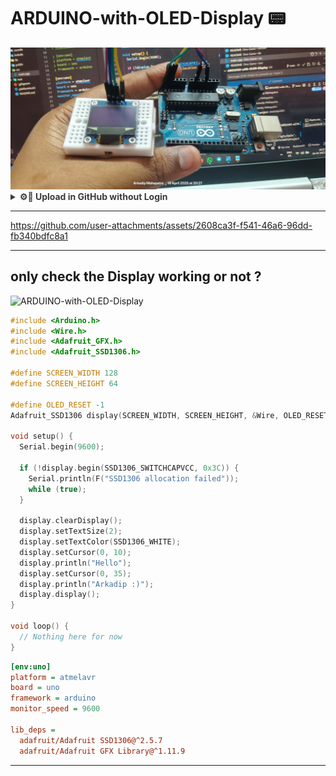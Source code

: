 # ARDUINO-with-OLED-Display 📟

<img src="public/ARDUINO-with-OLED-Display 01.jpg">

<details>
  <summary style="opacity: 0.85;"><b>⚙️📌 Upload in GitHub without Login</b></summary><br>

I want to **push just this one project folder** to a **different GitHub account/repo (temporarily)** using my **personal access token**, without affecting your existing projects or GitHub account setup in VS Code.

---

## ✅ Steps to Upload This Folder to That Repo (Temporarily)

### 📂 1. Open terminal in the project folder

```bash
cd path/to/ARDUINO-with-OLED-Display
```

### 🌱 2. Initialize Git (if not already)

```bash
git init
```

### 📝 3. Add and commit all files

```bash
git add .
git commit -m "Initial commit for OLED project"
```

### 🔗 4. Add the remote with token (for one-time push)

![Screenshot (328)](https://github.com/user-attachments/assets/b66abca0-c6e4-4285-aa8b-4fc74923ccdc)

Replace `<YOUR_TOKEN_HERE>` with your actual **Personal Access Token**:

```bash
git remote add origin https://<YOUR_TOKEN_HERE>@github.com/Arkadip2007/ARDUINO-with-OLED-Display.git
```

**Important**: Don’t put `<>` around the token when actually typing.

✅ Example:
```bash
git remote add origin https://ghp_abcd123456789yourtoken@github.com/Arkadip2007/ARDUINO-with-OLED-Display.git
```

> This way it won’t ask for username/password and uses your token directly.

### 🛠️ 5. Set the branch name (if needed)

```bash
git branch -M main
```

### 🚀 6. Push to GitHub

```bash
git push -u origin main
```

---

## ✅ Optional: Clean up after push (secure)

After you're done, you can **remove the remote with token** to avoid accidentally leaking it:

```bash
git remote set-url origin https://github.com/Arkadip2007/ARDUINO-with-OLED-Display.git
```

Or just delete the `.git` folder if this was a one-time thing:

```bash
rm -rf .git
```

</details>

---

https://github.com/user-attachments/assets/2608ca3f-f541-46a6-96dd-fb340bdfc8a1

---

## only check the Display working or not ?

![ARDUINO-with-OLED-Display](https://github.com/user-attachments/assets/9df7aa80-0795-4f0e-8859-f09b91ff5278)

```cpp
#include <Arduino.h>
#include <Wire.h>
#include <Adafruit_GFX.h>
#include <Adafruit_SSD1306.h>

#define SCREEN_WIDTH 128
#define SCREEN_HEIGHT 64

#define OLED_RESET -1
Adafruit_SSD1306 display(SCREEN_WIDTH, SCREEN_HEIGHT, &Wire, OLED_RESET);

void setup() {
  Serial.begin(9600);

  if (!display.begin(SSD1306_SWITCHCAPVCC, 0x3C)) {
    Serial.println(F("SSD1306 allocation failed"));
    while (true);
  }

  display.clearDisplay();
  display.setTextSize(2);
  display.setTextColor(SSD1306_WHITE);
  display.setCursor(0, 10);
  display.println("Hello");
  display.setCursor(0, 35);
  display.println("Arkadip :)");
  display.display();
}

void loop() {
  // Nothing here for now
}
```

```ini
[env:uno]
platform = atmelavr
board = uno
framework = arduino
monitor_speed = 9600

lib_deps =
  adafruit/Adafruit SSD1306@^2.5.7
  adafruit/Adafruit GFX Library@^1.11.9
```

---

